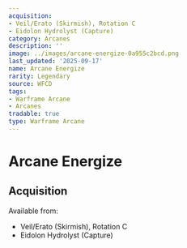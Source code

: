 ```yaml
---
acquisition:
- Veil/Erato (Skirmish), Rotation C
- Eidolon Hydrolyst (Capture)
category: Arcanes
description: ''
image: ../images/arcane-energize-0a955c2bcd.png
last_updated: '2025-09-17'
name: Arcane Energize
rarity: Legendary
source: WFCD
tags:
- Warframe Arcane
- Arcanes
tradable: true
type: Warframe Arcane
---
```


# Arcane Energize

## Acquisition

Available from:
- Veil/Erato (Skirmish), Rotation C
- Eidolon Hydrolyst (Capture)

